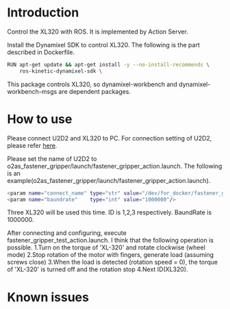 # Introduction
Control the XL320 with ROS.
It is implemented by Action Server.

Install the Dynamixel SDK to control XL320.
The following is the part described in Dockerfile.
```bash
RUN apt-get update && apt-get install -y --no-install-recommends \
	ros-kinetic-dynamixel-sdk \
```
This package controls XL320, so dynamixel-workbench and dynamixel-workbench-msgs are dependent packages.


# How to use
Please connect U2D2 and XL320 to PC.
For connection setting of U2D2, please refer [here](https://gitlab.com/o2as/ur-o2as/blob/develop/udev_rules.md).

Please set the name of U2D2 to o2as_fastener_gripper/launch/fastener_gripper_action.launch.
The following is an example(o2as_fastener_gripper/launch/fastener_gripper_action.launch).
```bash
<param name="connect_name" type="str" value="/dev/for_docker/fastener_gripper_1"/>
<param name="baundrate"    type="int" value="1000000"/>
```

Three XL320 will be used this time.
ID is 1,2,3 respectively.
BaundRate is 1000000.

After connecting and configuring, execute fastener_gripper_test_action.launch.
I think that the following operation is possible.
1.Turn on the torque of 'XL-320' and rotate clockwise (wheel mode)
2.Stop rotation of the motor with fingers, generate load (assuming screws close)
3.When the load is detected (rotation speed = 0), the torque of 'XL-320' is turned off and the rotation stop
4.Next ID(XL320).


# Known issues

